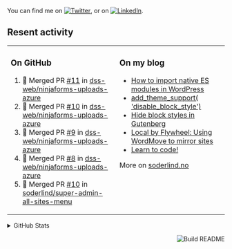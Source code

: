 

<!-- Actual text -->
You can find me on [![Twitter][1.2]][1], or on [![LinkedIn][2.2]][2].

<!-- Icons -->

[1.2]: http://i.imgur.com/wWzX9uB.png (twitter icon without padding)
[2.2]: https://raw.githubusercontent.com/MartinHeinz/MartinHeinz/master/linkedin-3-16.png (LinkedIn icon without padding)

<!-- Links to your social media accounts -->

[1]: https://twitter.com/soderlind
[2]: https://www.linkedin.com/in/soderlind/

## Resent activity

<table width="100%" border="0"><tr><td valign="top" width="49%">

### On GitHub

<!--START_SECTION:activity-->
1. 🎉 Merged PR [#11](https://github.com/dss-web/ninjaforms-uploads-azure/pull/11) in [dss-web/ninjaforms-uploads-azure](https://github.com/dss-web/ninjaforms-uploads-azure)
2. 🎉 Merged PR [#10](https://github.com/dss-web/ninjaforms-uploads-azure/pull/10) in [dss-web/ninjaforms-uploads-azure](https://github.com/dss-web/ninjaforms-uploads-azure)
3. 🎉 Merged PR [#9](https://github.com/dss-web/ninjaforms-uploads-azure/pull/9) in [dss-web/ninjaforms-uploads-azure](https://github.com/dss-web/ninjaforms-uploads-azure)
4. 🎉 Merged PR [#8](https://github.com/dss-web/ninjaforms-uploads-azure/pull/8) in [dss-web/ninjaforms-uploads-azure](https://github.com/dss-web/ninjaforms-uploads-azure)
5. 🎉 Merged PR [#10](https://github.com/soderlind/super-admin-all-sites-menu/pull/10) in [soderlind/super-admin-all-sites-menu](https://github.com/soderlind/super-admin-all-sites-menu)
<!--END_SECTION:activity-->

</td><td valign="top" width="49%">

### On my blog

<!-- BLOG:START -->
- [How to import native ES modules in WordPress](https://soderlind.no/how-to-import-native-es-modules-in-wordpress/)
- [add_theme_support&lpar; &#39;disable_block_style&#39;&rpar;](https://soderlind.no/add-theme-support-disable-block-style/)
- [Hide block styles in Gutenberg](https://soderlind.no/hide-block-styles-in-gutenberg/)
- [Local by Flywheel: Using WordMove to mirror sites](https://soderlind.no/local-by-flywheel-using-wordmove-to-mirror-sites/)
- [Learn to code!](https://soderlind.no/learn-to-code/)
<!-- BLOG:END -->

More on [soderlind.no](https://soderlind.no/)
</td></tr></table>

<details>
  <summary>GitHub Stats</summary>

  <img align="left" alt="Soderlind's GitHub Stats" src="https://github-readme-stats-d1emiyjuh.vercel.app/api?username=soderlind&show_icons=true&hide_border=true&count_private=true" />
  <img align="left" alt="Soderlind's Languages Stats" src="https://github-readme-stats-d1emiyjuh.vercel.app/api/top-langs/?username=soderlind" />

</details>

<a href="https://github.com/soderlind/soderlind/actions"><img src="https://github.com/soderlind/soderlind/workflows/Build%20README/badge.svg" align="right" alt="Build README"></a>

